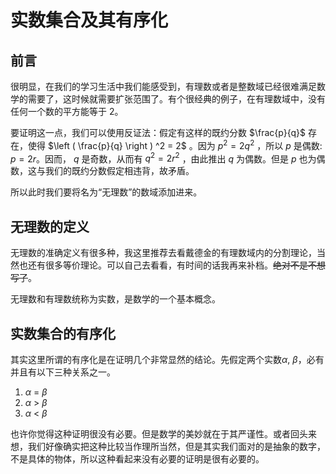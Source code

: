 # 实数集合及其有序化

## 前言

很明显，在我们的学习生活中我们能感受到，有理数或者是整数域已经很难满足数学的需要了，这时候就需要扩张范围了。有个很经典的例子，在有理数域中，没有任何一个数的平方能等于 $2$。

要证明这一点，我们可以使用反证法：假定有这样的既约分数 $\frac{p}{q}$ 存在，使得 $\left ( \frac{p}{q} \right ) ^2 = 2$ 。因为 $p^2 = 2q ^ 2$ ，所以 $p$ 是偶数: $p = 2r$。因而， $q$ 是奇数，从而有 $q^2 = 2r^2$ ，由此推出 $q$ 为偶数。但是 $p$ 也为偶数，这与我们的既约分数假定相违背，故矛盾。

所以此时我们要将名为“无理数”的数域添加进来。

## 无理数的定义

无理数的准确定义有很多种，我这里推荐去看戴德金的有理数域内的分割理论，当然也还有很多等价理论。可以自己去看看，有时间的话我再来补档。~~绝对不是不想写了~~。

无理数和有理数统称为实数，是数学的一个基本概念。

## 实数集合的有序化

其实这里所谓的有序化是在证明几个非常显然的结论。先假定两个实数$\alpha$,  $\beta$，必有并且有以下三种关系之一。

1. $\alpha$ = $\beta$
2. $\alpha$ > $\beta$
3. $\alpha$ < $\beta$

也许你觉得这种证明很没有必要。但是数学的美妙就在于其严谨性。或者回头来想，我们好像确实把这种比较当作理所当然，但是其实我们面对的是抽象的数字，不是具体的物体，所以这种看起来没有必要的证明是很有必要的。
